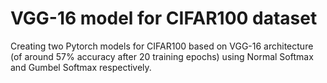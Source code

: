# VGG-16 model for CIFAR100 dataset
Creating two Pytorch models for CIFAR100 based on VGG-16 architecture (of around 57% accuracy after 20 training epochs) using Normal Softmax and Gumbel Softmax respectively.
